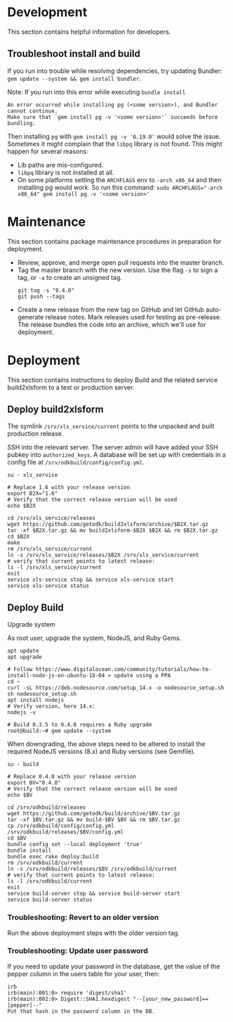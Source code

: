 # Development
This section contains helpful information for developers.

## Troubleshoot install and build

If you run into trouble while resolving dependencies, try updating Bundler: `gem update --system && gem install bundler`.

Note: If you run into this error while executing `bundle install`
```
An error occurred while installing pg (<some version>), and Bundler cannot continue.
Make sure that `gem install pg -v '<some version>'` succeeds before bundling.
```

Then installing `pg` with `gem install pg -v '0.19.0'` would solve the issue. 
Sometimes it might complain that the `libpq` library is not found. This might happen for several reasons:

* Lib paths are mis-configured.
* `libpq` library is not installed at all. 
* On some platforms setting the `ARCHFLAGS` env to `-arch x86_64` and then installing pg would work. 
  So run this command: `sudo ARCHFLAGS="-arch x86_64" gem install pg -v '<some version>'`

# Maintenance
This section contains package maintenance procedures in preparation for deployment.

* Review, approve, and merge open pull requests into the master branch.
* Tag the master branch with the new version. Use the flag `-s` to sign a tag, or `-a` to create an unsigned tag.
  ```
  git tag -s "0.4.0"
  git push --tags
  ```
* Create a new release from the new tag on GitHub and let GitHub auto-generate release notes. Mark releases used for testing as pre-release. The release bundles the code into an archive, which we'll use for deployment.

# Deployment
This section contains instructions to deploy Build and the related service build2xlsform to a test or production server.

## Deploy build2xlsform
The symlink `/srv/xls_service/current` points to the unpacked and built production release.

SSH into the relevant server. The server admin will have added your SSH pubkey into `authorized_keys`.
A database will be set up with credentials in a config file at `/srv/odkbuild/config/config.yml`.

```
su - xls_service

# Replace 1.6 with your release version
export B2X="1.6"
# Verify that the correct release version will be used
echo $B2X

cd /srv/xls_service/releases
wget https://github.com/getodk/build2xlsform/archive/$B2X.tar.gz
tar -xf $B2X.tar.gz && mv build2xlsform-$B2X $B2X && rm $B2X.tar.gz
cd $B2X
make
rm /srv/xls_service/current
ln -s /srv/xls_service/releases/$B2X /srv/xls_service/current
# verify that current points to latest release:
ls -l /srv/xls_service/current
exit
service xls-service stop && service xls-service start
service xls-service status
```

## Deploy Build
Upgrade system

As root user, upgrade the system, NodeJS, and Ruby Gems.
```
apt update
apt upgrade

# Follow https://www.digitalocean.com/community/tutorials/how-to-install-node-js-on-ubuntu-18-04 > update using a PPA
cd ~
curl -sL https://deb.nodesource.com/setup_14.x -o nodesource_setup.sh
sh nodesource_setup.sh
apt install nodejs
# Verify version, here 14.x:
nodejs -v

# Build 0.3.5 to 0.4.0 requires a Ruby upgrade
root@build:~# gem update --system
```
When downgrading, the above steps need to be altered to install the required NodeJS versions (8.x) and Ruby versions (see Gemfile).

```
su - build

# Replace 0.4.0 with your release version
export BV="0.4.0"
# Verify that the correct release version will be used
echo $BV

cd /srv/odkbuild/releases
wget https://github.com/getodk/build/archive/$BV.tar.gz
tar -xf $BV.tar.gz && mv build-$BV $BV && rm $BV.tar.gz
cp /srv/odkbuild/config/config.yml /srv/odkbuild/releases/$BV/config.yml
cd $BV
bundle config set --local deployment 'true'
bundle install
bundle exec rake deploy:build
rm /srv/odkbuild/current
ln -s /srv/odkbuild/releases/$BV /srv/odkbuild/current
# verify that current points to latest release:
ls -l /srv/odkbuild/current
exit
service build-server stop && service build-server start
service build-server status
```

### Troubleshooting: Revert to an older version
Run the above deployment steps with the older version tag.

### Troubleshooting: Update user password
If you need to update your password in the database, get the value of the pepper column in the users table for your user, then:

```
irb
irb(main):001:0> require 'digest/sha1'
irb(main):002:0> Digest::SHA1.hexdigest "--[your_new_password]==[pepper]--"
Put that hash in the password column in the DB.
```
